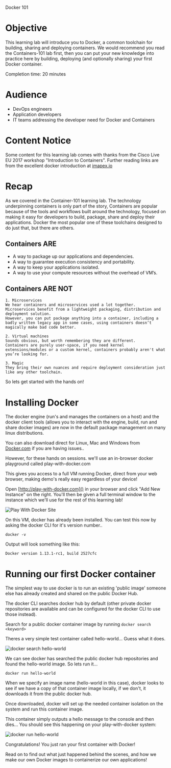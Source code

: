 Docker 101

# Objective

This learning lab will introduce you to Docker, a common toolchain for building, sharing and deploying containers. We would recommend you read the Containers-101 lab first, then you can put your new knowledge into practice here by building, deploying (and optionally sharing) your first Docker container.

Completion time: 20 minutes

# Audience

* DevOps engineers
* Application developers
* IT teams addressing the developer need for Docker and Containers

# Content Notice

Some content for this learning lab comes with thanks from the Cisco Live EU 2017 workshop "Introduction to Containers".
Further reading links are from the excellent docker introduction at [imapex.io](https://github.com/imapex-training/mod_adv_docker/blob/master/README.md)

# Recap
As we covered in the Container-101 learning lab. The technology underpinning containers is only part of the story, Containers are popular because of the tools and workflows built around the technology, focused on making it easy for developers to build, package, share and deploy their applications. Docker the most popular one of these toolchains designed to do just that, but there are others.

## Containers ARE
* A way to package up our applications and dependencies.
* A way to guarantee execution consistency and portability.
* A way to keep your applications isolated.
* A way to use your compute resources without the overhead of VM’s.

## Containers ARE NOT

    1. Microservices
    We hear containers and microservices used a lot together.
    Microservices benefit from a lightweight packaging, distribution and deployment solution.
    However, you can put package anything into a container, including a badly written legacy app in some cases, using containers doesn’t magically make bad code better.

    2. Virtual machines
    Sounds obvious, but worth remembering they are different.
    Containers are purely user-space, if you need kernel extensions/modules or a custom kernel, containers probably aren't what you’re looking for.

    3. Magic
    They bring their own nuances and require deployment consideration just like any other toolchain.

So lets get started with the hands on!

# Installing Docker
The docker engine (run's and manages the containers on a host) and the docker client tools (allows you to interact with the engine, build, run and share docker images) are now in the default package management on many linux distributions.

You can also download direct for Linux, Mac and Windows from [Docker.com](http://www.docker.com) if you are having issues..


However, for these hands on sessions. we'll use an in-browser docker playground called play-with-docker.com

This gives you access to a full VM running Docker, direct from your web browser, making demo's really easy regardless of your device!

Open [http://play-with-docker.com]() in your browser and click "Add New Instance" on the right. You'll then be given a full terminal window to the instance which we'll use for the rest of this learning lab!

![Play With Docker Site](/posts/files/containers-101/assets/images/playwithdocker1.png)

On this VM, docker has already been installed. You can test this now by asking the docker CLI for it's version number..

```
docker -v
```

Output will look something like this:
```
Docker version 1.13.1-rc1, build 2527cfc
```

# Running our first Docker container

The simplest way to use docker is to run an existing 'public image' someone else has already created and shared on the public Docker Hub.

The docker CLI searches docker hub by default (other private docker repositories are available and can be configured for the docker CLI to use those instead).

Search for a public docker container image by running `docker search <keyword>`

Theres a very simple test container called hello-world... Guess what it does.

![docker search hello-world](/posts/files/containers-101/assets/images/dockersearch.png)

We can see docker has searched the public docker hub repositories and found the hello-world image. So lets run it...

```
docker run hello-world
```

When we specify an image name (hello-world in this case), docker looks to see if we have a copy of that container image locally, if we don't, it downloads it from the public docker hub.

Once downloaded, docker will set up the needed container isolation on the system and run this container image.

This container simply outputs a hello message to the console and then dies... You should see this happening on your play-with-docker system:

![docker run hello-world](/posts/files/containers-101/assets/images/dockerrun1.png)

Congratulations! You just ran your first container with Docker!

Read on to find out what just happened behind the scenes, and how we make our own Docker images to containerize our own applications!
